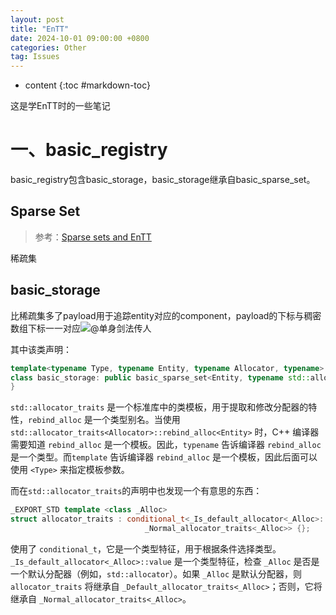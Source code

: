 ```yaml
---
layout: post
title: "EnTT"
date: 2024-10-01 09:00:00 +0800 
categories: Other
tag: Issues
---
```

* content
{:toc #markdown-toc}

这是学EnTT时的一些笔记

<!-- more -->

# 一、basic_registry

basic_registry包含basic_storage，basic_storage继承自basic_sparse_set。

## Sparse Set

> 参考：[Sparse sets and EnTT](https://skypjack.github.io/2020-08-02-ecs-baf-part-9/)

稀疏集



## basic_storage

比稀疏集多了payload用于追踪entity对应的component，payload的下标与稠密数组下标一一对应![@单身剑法传人](D:\WindCrazyGithubio\windcrazy123.github.io\styles\images\EnTT\basic_storage.png)

其中该类声明：

```c++
template<typename Type, typename Entity, typename Allocator, typename>
class basic_storage: public basic_sparse_set<Entity, typename std::allocator_traits<Allocator>::template rebind_alloc<Entity>> {//...
}
```

`std::allocator_traits` 是一个标准库中的类模板，用于提取和修改分配器的特性，`rebind_alloc` 是一个类型别名。当使用`std::allocator_traits<Allocator>::rebind_alloc<Entity>` 时，C++ 编译器需要知道 `rebind_alloc` 是一个模板。因此，`typename` 告诉编译器 `rebind_alloc` 是一个类型。而`template` 告诉编译器 `rebind_alloc` 是一个模板，因此后面可以使用 `<Type>` 来指定模板参数。

而在`std::allocator_traits`的声明中也发现一个有意思的东西：

```c++
_EXPORT_STD template <class _Alloc>
struct allocator_traits : conditional_t<_Is_default_allocator<_Alloc>::value, _Default_allocator_traits<_Alloc>,
                              _Normal_allocator_traits<_Alloc>> {};
```

使用了 `conditional_t`，它是一个类型特征，用于根据条件选择类型。`_Is_default_allocator<_Alloc>::value` 是一个类型特征，检查 `_Alloc` 是否是一个默认分配器（例如，`std::allocator`）。如果 `_Alloc` 是默认分配器，则 `allocator_traits` 将继承自 `_Default_allocator_traits<_Alloc>`；否则，它将继承自 `_Normal_allocator_traits<_Alloc>`。
